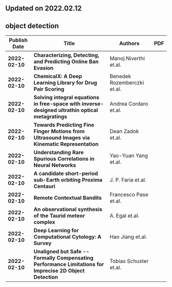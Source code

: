 ## Updated on 2022.02.12

## object detection

|Publish Date|Title|Authors|PDF|
|---|---|---|---|
|**2022-02-10**|**Characterizing, Detecting, and Predicting Online Ban Evasion**|Manoj Niverthi et.al.||2202.05257v1](http://arxiv.org/abs/2202.05257v1)|
|**2022-02-10**|**ChemicalX: A Deep Learning Library for Drug Pair Scoring**|Benedek Rozemberczki et.al.||2202.05240v1](http://arxiv.org/abs/2202.05240v1)|
|**2022-02-10**|**Solving integral equations in free-space with inverse-designed ultrathin optical metagratings**|Andrea Cordaro et.al.||2202.05219v1](http://arxiv.org/abs/2202.05219v1)|
|**2022-02-10**|**Towards Predicting Fine Finger Motions from Ultrasound Images via Kinematic Representation**|Dean Zadok et.al.||2202.05204v1](http://arxiv.org/abs/2202.05204v1)|
|**2022-02-10**|**Understanding Rare Spurious Correlations in Neural Networks**|Yao-Yuan Yang et.al.||2202.05189v1](http://arxiv.org/abs/2202.05189v1)|
|**2022-02-10**|**A candidate short-period sub-Earth orbiting Proxima Centauri**|J. P. Faria et.al.||2202.05188v1](http://arxiv.org/abs/2202.05188v1)|
|**2022-02-10**|**Remote Contextual Bandits**|Francesco Pase et.al.||2202.05182v1](http://arxiv.org/abs/2202.05182v1)|
|**2022-02-10**|**An observational synthesis of the Taurid meteor complex**|A. Egal et.al.||2202.05141v1](http://arxiv.org/abs/2202.05141v1)|
|**2022-02-10**|**Deep Learning for Computational Cytology: A Survey**|Hao Jiang et.al.||2202.05126v1](http://arxiv.org/abs/2202.05126v1)|
|**2022-02-10**|**Unaligned but Safe -- Formally Compensating Performance Limitations for Imprecise 2D Object Detection**|Tobias Schuster et.al.||2202.05123v1](http://arxiv.org/abs/2202.05123v1)|

